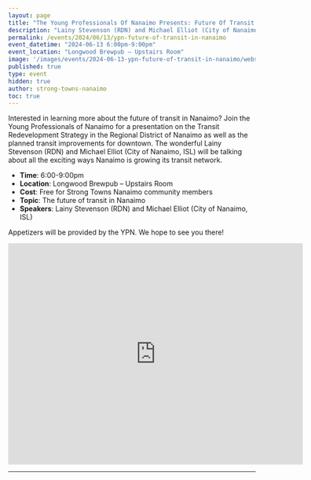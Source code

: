 ```yaml
---
layout: page
title: "The Young Professionals Of Nanaimo Presents: Future Of Transit In Nanaimo"
description: "Lainy Stevenson (RDN) and Michael Elliot (City of Nanaimo, ISL) will present on the Transit Redevelopment Strategy in the Regional District of Nanaimo as well as the planned transit improvements for downtown."
permalink: /events/2024/06/13/ypn-future-of-transit-in-nanaimo
event_datetime: "2024-06-13 6:00pm-9:00pm"
event_location: "Longwood Brewpub – Upstairs Room"
image: '/images/events/2024-06-13-ypn-future-of-transit-in-nanaimo/website.png'
published: true
type: event
hidden: true
author: strong-towns-nanaimo
toc: true
---
```


Interested in learning more about the future of transit in Nanaimo? Join the Young Professionals of Nanaimo for a presentation on the Transit Redevelopment Strategy in the Regional District of Nanaimo as well as the planned transit improvements for downtown. The wonderful Lainy Stevenson (RDN) and Michael Elliot (City of Nanaimo, ISL) will be talking about all the exciting ways Nanaimo is growing its transit network.

* **Time**: 6:00-9:00pm
* **Location**: Longwood Brewpub – Upstairs Room
* **Cost**: Free for Strong Towns Nanaimo community members
* **Topic**: The future of transit in Nanaimo
* **Speakers**: Lainy Stevenson (RDN) and Michael Elliot (City of Nanaimo, ISL)

Appetizers will be provided by the YPN. We hope to see you there!

<iframe src="https://www.google.com/maps/embed?pb=!1m18!1m12!1m3!1d1549.3765976119205!2d-124.03576764075723!3d49.224640834997096!2m3!1f0!2f0!3f0!3m2!1i1024!2i768!4f13.1!3m3!1m2!1s0x548898b1001f5c89%3A0xd52d58532ac6592b!2sLongwood%20Brew%20Pub%20%26%20Restaurant!5e0!3m2!1sen!2sca!4v1717722654256!5m2!1sen!2sca" width="600" height="450" style="border:0;" allowfullscreen="" loading="lazy" referrerpolicy="no-referrer-when-downgrade"></iframe>

***